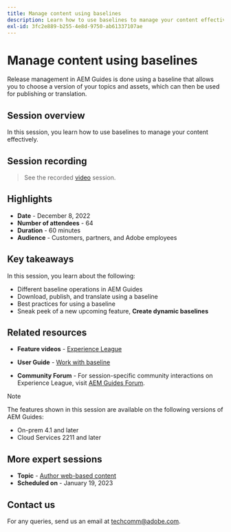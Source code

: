```yaml
---
title: Manage content using baselines
description: Learn how to use baselines to manage your content effectively.
exl-id: 3fc2e889-b255-4e8d-9750-ab61337107ae
---
```

# Manage content using baselines

Release management in AEM Guides is done using a baseline that allows you to choose a version of your topics and assets, which can then be used for publishing or translation.

## Session overview

In this session, you learn how to use baselines to manage your content effectively.

## Session recording

>See the recorded [video](https://video.tv.adobe.com/v/3414172/version-management-release-management-baseline?quality=12&learn=on) session.

## Highlights

- **Date** - December 8, 2022 
- **Number of attendees** - 64
- **Duration** - 60 minutes
- **Audience** - Customers, partners, and Adobe employees

## Key takeaways

In this session, you learn about the following:
- Different baseline operations in AEM Guides
- Download, publish, and translate using a baseline
- Best practices for using a baseline
- Sneak peek of a new upcoming feature, **Create dynamic baselines**
 
## Related resources 

- **Feature videos** -  [Experience League](https://experienceleague.adobe.com/docs/experience-manager-guides-learn/videos/advanced-user-guide/overview.html?lang=en) 
 
- **User Guide** - [Work with baseline](https://help.adobe.com/en_US/xml-documentation-for-adobe-experience-manager/index.html#t=DXML-master-map%2Fgenerate-output-use-baseline-for-publishing.html)
 
- **Community Forum** - For session-specific community interactions on Experience League, visit [AEM Guides Forum](https://experienceleaguecommunities.adobe.com/t5/experience-manager-guides/bd-p/xml-documentation-discussions).
 
>[!NOTE]
>
>The features shown in this session are available on the following versions of AEM Guides:
> - On-prem 4.1 and later
> - Cloud Services 2211 and later

## More expert sessions

- **Topic** - [Author web-based content](webbased-authoring-jan2023.md)
- **Scheduled on** - January 19, 2023

## Contact us

For any queries, send us an email at techcomm@adobe.com.
